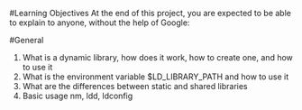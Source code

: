 #Learning Objectives
At the end of this project, you are expected to be able to explain to anyone, without the help of Google:

#General
1. What is a dynamic library, how does it work, how to create one, and how to use it
2. What is the environment variable $LD_LIBRARY_PATH and how to use it
3. What are the differences between static and shared libraries
4. Basic usage nm, ldd, ldconfig
